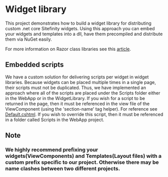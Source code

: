 # Widget library

This project demonstrates how to build a widget library for distributing custom .net core Sitefinity widgets. Using this approach you can embed your widgets and templates into a dll, have them precompiled and distribute them via NuGet easily. 

For more information on Razor class libraries see this [article](https://docs.microsoft.com/en-us/aspnet/core/razor-pages/ui-class?view=aspnetcore-3.1&tabs=visual-studio).

## Embedded scripts
We have a custom solution for delivering scripts per widget in widget libraries. Because widgets can be placed multiple times in a single page, their
scripts must not be duplicated. Thus, we have implemented an approach where all of the scripts are placed under the Scripts folder either in the WebApp or in the WidgetLibrary. If you wish for a script to be returned in the page, then it must be referenced in the view file of the ViewComponent (using the 'section-name' tag helper). For reference see [Default.cshtml](./WidgetLibrary/Views/Shared/Components/MyCompanyPrefixHelloWorld/Default.cshtml). If you wish to override this script, then it must be referenced in a folder called Scripts in the WebApp project.

## Note

### We highly recommend prefixing your widgets(ViewComponents) and Templates(Layout files) with a custom prefix specific to our project. Otherwise there may be name clashes between two different projects.